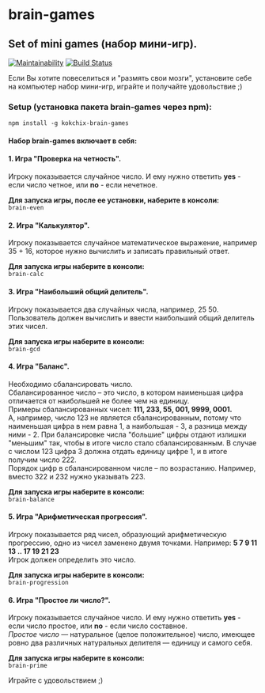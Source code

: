 # brain-games
## Set of mini games (набор мини-игр).

[![Maintainability](https://api.codeclimate.com/v1/badges/6d6714ad25c55f117f9b/maintainability)](https://codeclimate.com/github/Kokchix/project-lvl1-s292/maintainability)
[![Build Status](https://travis-ci.org/Kokchix/brain-games.svg?branch=master)](https://travis-ci.org/Kokchix/brain-games)

Если Вы хотите повеселиться и "размять свои мозги", установите себе на компьютер набор мини-игр, играйте и получайте удовольствие ;)

### Setup (установка пакета brain-games через npm):
```npm install -g kokchix-brain-games```

#### Набор brain-games включает в себя:
#### 1. Игра "Проверка на четность".
Игроку показывается случайное число. И ему нужно ответить **yes** - если число четное, или **no** - если нечетное.  

**Для запуска игры, после ее установки, наберите в консоли:**  
```brain-even```

#### 2. Игра "Калькулятор".
Игроку показывается случайное математическое выражение, например 35 + 16, которое нужно вычислить и записать правильный ответ.

**Для запуска игры наберите в консоли:**  
```brain-calc```

#### 3. Игра "Наибольший общий делитель".
Игроку показывается два случайных числа, например, 25 50. Пользователь должен вычислить и ввести наибольший общий делитель этих чисел.

**Для запуска игры наберите в консоли:**  
```brain-gcd```

#### 4. Игра "Баланс".
Необходимо сбалансировать число.  
Сбалансированное число – это число, в котором наименьшая цифра отличается от наибольшей не более чем на единицу.  
Примеры сбалансированных чисел: **111, 233, 55, 001, 9999, 0001.**  
А, например, число 123 не является сбалансированным, потому что наименьшая цифра в нем равна 1, а наибольшая - 3, а разница между ними - 2. При балансировке числа "большие" цифры отдают излишки "меньшим" так, чтобы в итоге число стало сбалансированным. В случае с числом 123 цифра 3 должна отдать единицу цифре 1, и в итоге получим число 222.  
Порядок цифр в сбалансированном числе – по возрастанию. Например, вместо 322 и 232 нужно указывать 223.

**Для запуска игры наберите в консоли:**  
```brain-balance```

#### 5. Игра "Арифметическая прогрессия".
Игроку показывается ряд чисел, образующий арифметическую прогрессию, одно из чисел заменено двумя точками. 
Например: **5 7 9 11 13 .. 17 19 21 23**  
Игрок должен определить это число.

**Для запуска игры наберите в консоли:**  
```brain-progression```

#### 6. Игра "Простое ли число?".
Игроку показывается случайное число. И ему нужно ответить **yes** - если число простое, или **no** - если число составное.  
*Простое число* — натуральное (целое положительное) число, имеющее ровно два различных натуральных делителя — единицу и самого себя.

**Для запуска игры наберите в консоли:**  
```brain-prime```

Играйте с удовольствием ;)
